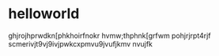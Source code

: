 # helloworld
ghjrojhprwdkn[phkhoirfnokr hvmw;thphnk[grfwm pohjrjrpt4rjf
scmerivjt9vj9ivjpwkcxpmvu9jvufjkmv nvujfk